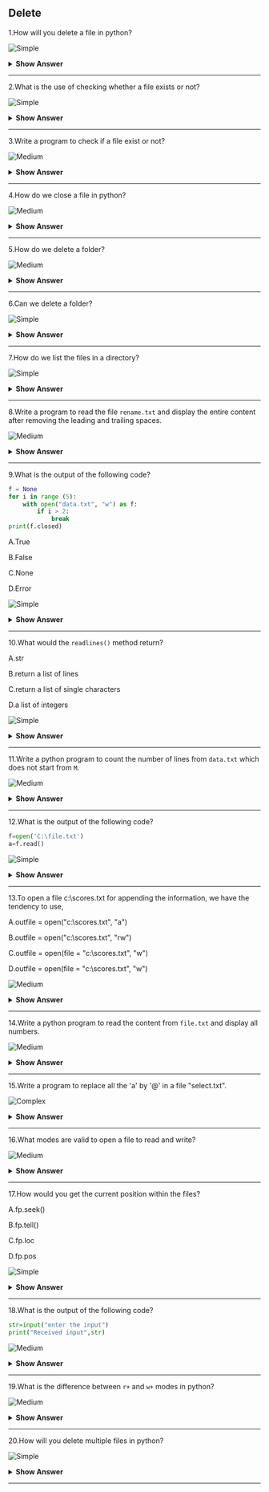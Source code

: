 ## Delete

1.How will you delete a file in python?

![Simple](https://github.com/revaturelabs/interviewquestions/blob/dev/ComplexityTags/simple%20(2).svg)

<details><summary><b>Show Answer</b></summary>
    <blockquote>

 - Many a times you need to delete the file instead of closing it.
 - If you try to delete the file which is not present, it will `throw` an Input Output error.

```python
import os
#delete file
os.remove("File.txt")
```

> The remove objects and path are described in the os module and hence it is to be imported.
        
</blockquote>

</details>

---

2.What is the use of checking whether a file exists or not?

![Simple](https://github.com/revaturelabs/interviewquestions/blob/dev/ComplexityTags/simple%20(2).svg)

<details><summary><b>Show Answer</b></summary>

> To avoid obtaining an error, we would possibly need to check if the file exists before trying to delete it.

</details>

---

3.Write a program to check if a file exist or not?

![Medium](https://github.com/revaturelabs/interviewquestions/blob/dev/ComplexityTags/Medium%20(2).svg)

<details><summary><b>Show Answer</b></summary>
    
> If we want to check whether the given file exists, we could use `.exists("file_name")`

```python
import os
if os.path.exists("my_file.txtt"):
    os.remove("my_file.txtt")
else:
    print("the file doesn't exist")
```

</details>

---

4.How do we close a file in python?

![Medium](https://github.com/revaturelabs/interviewquestions/blob/dev/ComplexityTags/Medium%20(2).svg)

<details><summary><b>Show Answer</b></summary>
    <blockquote>

```python
open("myFile.txt", "r") as fObj
#perform file operations
fObj.close()
```

 - It is always a good practice to close the file after using it.

Or else,
 - We can use "with" statement while opening the file. We don’t have to explicitly close the file object. As soon as the pointer goes out of the 'with' statement block, the file object is closed.
  
```python
with open("myFile.txt", "r") as fObj:
#perform file operations
#file is closed automatically
```

</blockquote>        
</details>

---

5.How do we delete a folder?

![Medium](https://github.com/revaturelabs/interviewquestions/blob/dev/ComplexityTags/Medium%20(2).svg)

<details><summary><b>Show Answer</b></summary>

> - In python, to delete a folder, we can use `os.rmdir()` method.
> - This `os.rmdir()` methos is used delete only the empty folders.  
  
```python
import os
os.rmdir("folder_name")
```

</details>

---

6.Can we delete a folder?

![Simple](https://github.com/revaturelabs/interviewquestions/blob/dev/ComplexityTags/simple%20(2).svg)

<details><summary><b>Show Answer</b></summary>

> Yes,we can delete/remove a folder.But,you can remove only empty folders.
> We can't delete the folder which contains content inside the folder.

</details>

---

7.How do we list the files in a directory?

![Simple](https://github.com/revaturelabs/interviewquestions/blob/dev/ComplexityTags/simple%20(2).svg)

<details><summary><b>Show Answer</b></summary>

> To list all the files or directories from a particular path, we can use `os.listdir()` method.

```python
import os
for x in os.listdir('_'):
    print(x)
```

</details>

---

8.Write a program to read the file `rename.txt` and display the entire content after removing the leading and trailing spaces.

![Medium](https://github.com/revaturelabs/interviewquestions/blob/dev/ComplexityTags/Medium%20(2).svg)

<details><summary><b>Show Answer</b></summary>

```python
f = open("star.txt", "r")
d = f.readlines()
for i in d:
    print(i.strip())
f.close()
```

</details>

---

9.What is the output of the following code?

```python
f = None
for i in range (5):
    with open("data.txt", "w") as f:
        if i > 2:
            break
print(f.closed)
```

A.True

B.False

C.None

D.Error

![Simple](https://github.com/revaturelabs/interviewquestions/blob/dev/ComplexityTags/simple%20(2).svg)

<details><summary><b>Show Answer</b></summary>

> Option A.True

<details><summary><b>Explanation</b></summary>

> The `WITH` statement which is used to open file, guarantees that the file object is closed once the `with` block exits.

</details>
</details>

---

10.What would the `readlines()` method return?

A.str

B.return a list of lines

C.return a list of single characters

D.a list of integers

![Simple](https://github.com/revaturelabs/interviewquestions/blob/dev/ComplexityTags/simple%20(2).svg)

<details><summary><b>Show Answer</b></summary>

> Option B.return a list of lines

<details><summary><b>Explanation</b></summary>

> Every line is stored in a list and it will be returned.

</details>
</details>

---

11.Write a python program to count the number of lines from `data.txt` which does not start from `M`.

![Medium](https://github.com/revaturelabs/interviewquestions/blob/dev/ComplexityTags/Medium%20(2).svg)

<details><summary><b>Show Answer</b></summary>

```python
file=open("data.txt")
d=f.readlines()
count=0
for i in d:
     if i[0] != 'M':
         count=count+1
print("Total lines are :", count)
```

</details>

---

12.What is the output of the following code?

```python
f=open('C:\file.txt')
a=f.read()
```

![Simple](https://github.com/revaturelabs/interviewquestions/blob/dev/ComplexityTags/simple%20(2).svg)

<details><summary><b>Show Answer</b></summary>

> It will read the content from the `file.txt` until the end of file.

<details><summary><b>Explanation</b></summary>

> The `read()` method reads all the contents from the file.

</details>
</details>

---

13.To open a file c:\scores.txt for appending the information, we have the tendency to use,

A.outfile = open("c:\\scores.txt", "a")

B.outfile = open("c:\\scores.txt", "rw")

C.outfile = open(file = "c:\scores.txt", "w")

D.outfile = open(file = "c:\\scores.txt", "w")

![Medium](https://github.com/revaturelabs/interviewquestions/blob/dev/ComplexityTags/Medium%20(2).svg)

<details><summary><b>Show Answer</b></summary>

> Option A. `outfile = open("c:\\scores.txt", "a")`

<details><summary><b>Explanation</b></summary>

> It is used to indicate the data to be appended.

</details>
</details>

---

14.Write a python program to read the content from `file.txt` and display all numbers.

![Medium](https://github.com/revaturelabs/interviewquestions/blob/dev/ComplexityTags/Medium%20(2).svg)

<details><summary><b>Show Answer</b></summary>

```python
file = open("file.txt", "r")
d = file.read()
for i in d:
  if i.isdigit():
    print(i)
file.close()
```

</details>

---

15.Write a program to replace all the 'a' by '@' in a file "select.txt".

![Complex](https://github.com/revaturelabs/interviewquestions/blob/dev/ComplexityTags/Complex%20(2).svg)

<details><summary><b>Show Answer</b></summary>

```python
f = open("select.txt", "r")
d = f.read()
d = d.replace('a', '@')
f.close()
f=open("select.txt", "w")
f.write(d)
f.close()
```

</details>

---

16.What modes are valid to open a file to read and write?

![Medium](https://github.com/revaturelabs/interviewquestions/blob/dev/ComplexityTags/Medium%20(2).svg)

<details><summary><b>Show Answer</b></summary>
<blockquote>

 1.r+

 2.w+

 3.wb+
   
  </blockquote>

<details><summary><b>Explanation</b></summary>

> To open the files in read-write operations, `+` is used to append to file mode.

</details>
</details>

---

17.How would you get the current position within the files?

A.fp.seek()

B.fp.tell()

C.fp.loc

D.fp.pos

![Simple](https://github.com/revaturelabs/interviewquestions/blob/dev/ComplexityTags/simple%20(2).svg)

<details><summary><b>Show Answer</b></summary>

> Option B.`fp.tell()`

<details><summary><b>Explanation</b></summary>

> `fp.tell()` method is used to get the current position within the file.

</details>
</details>

---

18.What is the output of the following code?

```python
str=input("enter the input")
print("Received input",str)
```

![Medium](https://github.com/revaturelabs/interviewquestions/blob/dev/ComplexityTags/Medium%20(2).svg)

<details><summary><b>Show Answer</b></summary>

> enter the input:[x*5 for x in range(2,10,2)]
> received input is:[x*5 for x in range(2,10,2)]

<details><summary><b>Explanation</b></summary>

> It will print whatever is given as input

</details>
</details>

---

19.What is the difference between `r+` and `w+` modes in python?

![Medium](https://github.com/revaturelabs/interviewquestions/blob/dev/ComplexityTags/Medium%20(2).svg)

<details><summary><b>Show Answer</b></summary>
    <blockquote>

 **r+**:

 - It will not create a file if it does not exist.
 - If the file already exists, opening it with r+ does not destroys the contents.
  
 **w+**:

 - If the file does not exist,it will be created.
 - If the file already exists, opening it with r+ will destroys the contents.
        
        </blockquote>
</details>

---

20.How will you delete multiple files in python?

![Simple](https://github.com/revaturelabs/interviewquestions/blob/dev/ComplexityTags/simple%20(2).svg)

<details><summary><b>Show Answer</b></summary>

> - To delete multiple files, we can use loop over the list of files and use the higher than `os. rmdir()` operate. 
> - To delete a folder that contains all files, you want to remove got to import shutil package. Then you can take away the folder as follows.
  
</details>

---
